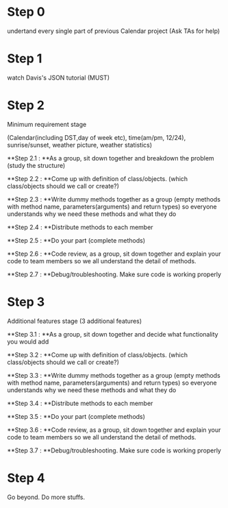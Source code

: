 # Step 0 

undertand every single part of previous Calendar project (Ask TAs for help)

# Step 1 

watch Davis's JSON tutorial (MUST)

# Step 2 

Minimum requirement stage

(Calendar(including DST,day of week etc), time(am/pm, 12/24), sunrise/sunset, weather picture, weather statistics) 

**Step 2.1 : **As a group, sit down together and breakdown the problem (study the structure)

**Step 2.2 : **Come up with definition of class/objects. (which class/objects should we call or create?)

**Step 2.3 : **Write dummy methods together as a group (empty methods with method name, parameters(arguments) and return types) so everyone understands why we need these methods and what they do

**Step 2.4 : **Distribute methods to each member

**Step 2.5 : **Do your part (complete methods)

**Step 2.6 : **Code review, as a group, sit down together and explain your code to team members so we all understand the detail of methods.

**Step 2.7 : **Debug/troubleshooting. Make sure code is working properly

# Step 3 

Additional features stage (3 additional features)

**Step 3.1 : **As a group, sit down together and decide what functionality you would add

**Step 3.2 : **Come up with definition of class/objects. (which class/objects should we call or create?)

**Step 3.3 : **Write dummy methods together as a group (empty methods with method name, parameters(arguments) and return types) so everyone understands why we need these methods and what they do

**Step 3.4 : **Distribute methods to each member

**Step 3.5 : **Do your part (complete methods)

**Step 3.6 : **Code review, as a group, sit down together and explain your code to team members so we all understand the detail of methods.

**Step 3.7 : **Debug/troubleshooting. Make sure code is working properly

# Step 4 

Go beyond. Do more stuffs.

